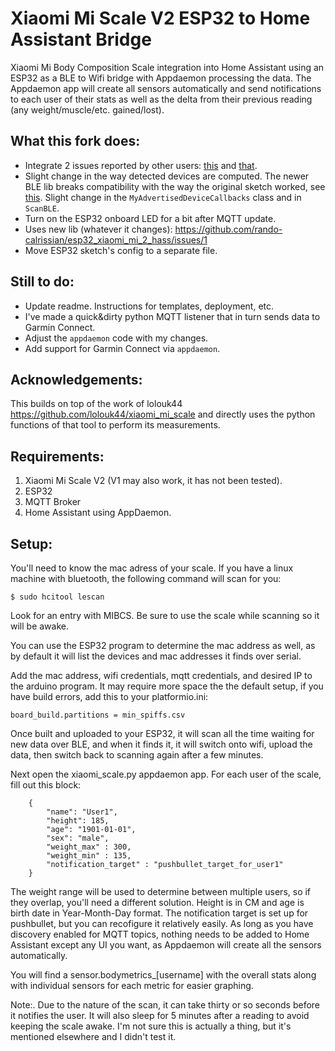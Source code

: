 # Xiaomi Mi Scale V2 ESP32 to Home Assistant Bridge
Xiaomi Mi Body Composition Scale integration into Home Assistant using an ESP32 as a BLE to Wifi bridge with Appdaemon processing the data.
The Appdaemon app will create all sensors automatically and send notifications to each user of their stats as well as the delta from their previous reading (any weight/muscle/etc. gained/lost).

## What this fork does:
* Integrate 2 issues reported by other users: [this](https://github.com/rando-calrissian/esp32_xiaomi_mi_2_hass/issues/3) and [that](https://github.com/rando-calrissian/esp32_xiaomi_mi_2_hass/pull/2/commits/02b5ce7a416f39f3d03ec222934be112e28b3e7d).
* Slight change in the way detected devices are computed. The newer BLE lib breaks compatibility with the way the original sketch worked, see [this](https://github.com/espressif/arduino-esp32/issues/4627#issuecomment-751400018). Slight change in the `MyAdvertisedDeviceCallbacks` class and in `ScanBLE`.
* Turn on the ESP32 onboard LED for a bit after MQTT update.
* Uses new lib (whatever it changes): https://github.com/rando-calrissian/esp32_xiaomi_mi_2_hass/issues/1
* Move ESP32 sketch's config to a separate file.

## Still to do:
* Update readme. Instructions for templates, deployment, etc.
* I've made a quick&dirty python MQTT listener that in turn sends data to Garmin Connect.
* Adjust the `appdaemon` code with my changes.
* Add support for Garmin Connect via `appdaemon`.

## Acknowledgements:
This builds on top of the work of lolouk44 https://github.com/lolouk44/xiaomi_mi_scale and directly uses the python functions of that tool to perform its measurements.

## Requirements:
1. Xiaomi Mi Scale V2 (V1 may also work, it has not been tested).
2. ESP32
3. MQTT Broker
4. Home Assistant using AppDaemon.

## Setup:
You'll need to know the mac adress of your scale.  If you have a linux machine with bluetooth, the following command will scan for you:
```
$ sudo hcitool lescan
```
Look for an entry with MIBCS.  Be sure to use the scale while scanning so it will be awake.

You can use the ESP32 program to determine the mac address as well, as by default it will list the devices and mac addresses it finds over serial.

Add the mac address, wifi credentials, mqtt credentials, and desired IP to the arduino program.  It may require more space the the default setup, if you have build errors, add this to your platformio.ini:
```
board_build.partitions = min_spiffs.csv
```
Once built and uploaded to your ESP32, it will scan all the time waiting for new data over BLE, and when it finds it, it will switch onto wifi, upload the data, then switch back to scanning again after a few minutes.

Next open the xiaomi_scale.py appdaemon app.
For each user of the scale, fill out this block:
```
    {
        "name": "User1",
        "height": 185,
        "age": "1901-01-01",
        "sex": "male",
        "weight_max" : 300,
        "weight_min" : 135,
        "notification_target" : "pushbullet_target_for_user1"
    }
```
The weight range will be used to determine between multiple users, so if they overlap, you'll need a different solution.
Height is in CM and age is birth date in Year-Month-Day format.
The notification target is set up for pushbullet, but you can recofigure it relatively easily.
As long as you have discovery enabled for MQTT topics, nothing needs to be added to Home Assistant except any UI you want, as Appdaemon will create all the sensors automatically.

You will find a sensor.bodymetrics_[username] with the overall stats along with individual sensors for each metric for easier graphing.

Note:. Due to the nature of the scan, it can take thirty or so seconds before it notifies the user.  It will also sleep for 5 minutes after a reading to avoid keeping the scale awake.  I'm not sure this is actually a thing, but it's mentioned elsewhere and I didn't test it.
